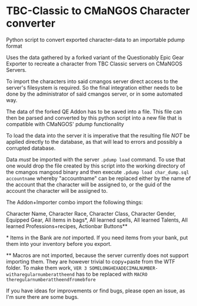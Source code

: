 # TBC-Classic to CMaNGOS Character converter
Python script to convert exported character-data to an importable pdump format

Uses the data gathered by a forked variant of the Questionably Epic Gear Exporter to recreate a character from TBC Classic servers on CMaNGOS Servers.

To import the characters into said cmangos server direct access to the server's filesystem is required. So the final integration either needs to be done by the administrator of said cmangos server, or in some automated way.

The data of the forked QE Addon has to be saved into a file. This file can then be parsed and converted by this python script into a new file that is compatible with CMaNGOS' pdump functionality

To load the data into the server it is imperative that the resulting file *NOT* be applied directly to the database, as that will lead to errors and possibly a corrupted database.

Data *must* be imported with the server `.pdump load` command. To use that one would drop the file created by this script into the working directory of the cmangos mangosd binary and then execute `.pdump load char_dump.sql accountname` whereby "accountname" can be replaced either by the name of the account that the character will be assigned to, or the guid of the account the character will be assigned to.

The Addon+Importer combo import the following things:

Character Name, Character Race, Character Class, Character Gender, Equipped Gear, All items in bags\*, All learned spells, All learned Talents, All learned Professions+recipes, Actionbar Buttons\*\*

\* Items in the Bank are *not* imported. If you need items from your bank, put them into your inventory before you export.

\*\* Macros are not imported, because the server currently does not support importing them. They are however trivial to copy+paste from the WTF folder. To make them work, `VER 3 SOMELONGHEXADECIMALNUMBER-witharegularnumberattheend` has to be replaced with `MACRO theregularnumberattheendfromebfore`

If you have ideas for improvements or find bugs, please open an issue, as I'm sure there are some bugs.
